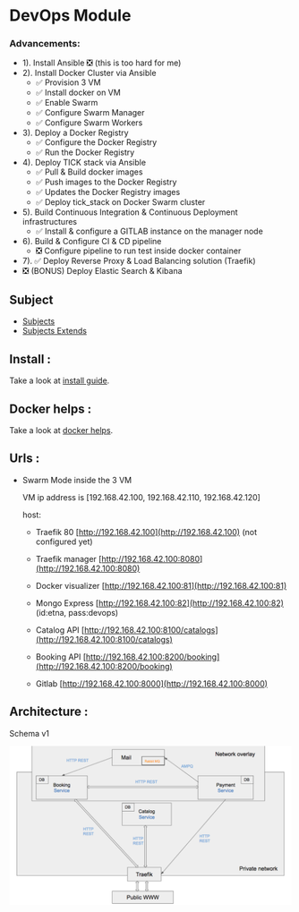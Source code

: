 # DevOps Module


### Advancements:

- 1). Install Ansible :negative_squared_cross_mark: (this is too hard for me)
- 2). Install Docker Cluster via Ansible
    - :white_check_mark: Provision 3 VM
    - :white_check_mark: Install docker on VM
    - :white_check_mark: Enable Swarm
    - :white_check_mark: Configure Swarm Manager
    - :white_check_mark: Configure Swarm Workers
- 3). Deploy a Docker Registry
    - :white_check_mark: Configure the Docker Registry
    - :white_check_mark: Run the Docker Registry
- 4). Deploy TICK stack via Ansible
    - :white_check_mark: Pull & Build docker images
    - :white_check_mark: Push images to the Docker Registry
    - :white_check_mark: Updates the Docker Registry images
    - :white_check_mark: Deploy tick_stack on Docker Swarm cluster
- 5). Build Continuous Integration & Continuous Deployment infrastructures
    - :white_check_mark: Install & configure a GITLAB instance on the manager node
- 6). Build & Configure CI & CD pipeline
    - :negative_squared_cross_mark: Configure pipeline to run test inside docker container
- 7). :white_check_mark: Deploy Reverse Proxy & Load Balancing solution (Traefik)
- :negative_squared_cross_mark: (BONUS) Deploy Elastic Search & Kibana


## Subject

- [Subjects](docs/subjects/subject.png)
- [Subjects Extends](docs/subjects/extends.pdf)


## Install :

Take a look at [install guide](docs/install.md).


## Docker helps :

Take a look at [docker helps](docs/docker.md).


## Urls :

- Swarm Mode inside the 3 VM

    VM ip address is [192.168.42.100, 192.168.42.110, 192.168.42.120]

    host:

    - Traefik 80 [http://192.168.42.100](http://192.168.42.100) (not configured yet)
    - Traefik manager [http://192.168.42.100:8080](http://192.168.42.100:8080)
    - Docker visualizer [http://192.168.42.100:81](http://192.168.42.100:81)
    - Mongo Express [http://192.168.42.100:82](http://192.168.42.100:82) (id:etna, pass:devops)
    - Catalog API [http://192.168.42.100:8100/catalogs](http://192.168.42.100:8100/catalogs)
    - Booking API [http://192.168.42.100:8200/booking](http://192.168.42.100:8200/booking)

    - Gitlab [http://192.168.42.100:8000](http://192.168.42.100:8000)

## Architecture :

Schema v1

![schema archi v1](docs/subjects/schema_archi_v1.png "schema archi v1")
